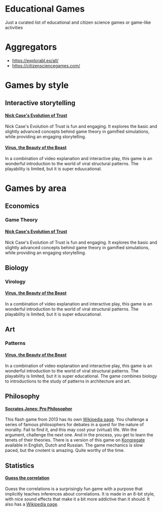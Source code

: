 # Educational Games
Just a curated list of educational and citizen science games or game-like activities

# Aggregators 

- https://explorabl.es/all/
- https://citizensciencegames.com/


# Games by style

## Interactive storytelling
#### [Nick Case's Evolution of Trust](https://ncase.me/trust/) 
Nick Case's Evolution of Trust is fun and engaging. It explores the basic and slightly advanced concepts behind game theory in gamified simulations, while providing an engaging storytelling.

#### [Virus, the Beauty of the Beast](http://viruspatterns.com/)

In a combination of video explanation and interactive play, this game is an wonderful introduction to the world of viral structural patterns. The playability is limited, but it is super eduucational.


# Games by area 

## Economics

### Game Theory 

#### [Nick Case's Evolution of Trust](https://ncase.me/trust/) 
Nick Case's Evolution of Trust is fun and engaging. It explores the basic and slightly advanced concepts behind game theory in gamified simulations, while providing an engaging storytelling.

## Biology

### Virology
#### [Virus, the Beauty of the Beast](http://viruspatterns.com/)
In a combination of video explanation and interactive play, this game is an wonderful introduction to the world of viral structural patterns. The playability is limited, but it is super eduucational.

## Art

### Patterns
#### [Virus, the Beauty of the Beast](http://viruspatterns.com/)
In a combination of video explanation and interactive play, this game is an wonderful introduction to the world of viral structural patterns. The playability is limited, but it is super educational. The game combines biology to introductions to the study of patterns in architecture and art.

## Philosophy

#### [Socrates Jones: Pro Philosopher](http://socratesjones.com/game.html)
This flash game from 2013 has its own [Wikipedia page](https://en.wikipedia.org/wiki/Socrates_Jones:_Pro_Philosopher). You challenge a series of famous philosophers for debates in a quest for the nature of morality. Fail to find it, and this may cost your (virtual) life. Win the argument, challenge the next one. And in the process, you get to learn the tenets of their theories. 
There is a version of this game on [Kongregate](https://www.kongregate.com/games/chiefwakamakamu/socrates-jones-pro-philosopher/) available in English, Dutch and Russian. The game mechanics is slow paced, but the cnotent is amazing. Quite worthy of the time. 


## Statistics

#### [Guess the correlation](http://guessthecorrelation.com/)

Guess the correlations is a surprisingly fun game with a purpose that implicitly teaches inferences about correlations. It is made in an 8-bit style, with nice sound effects that make it a bit more addictive than it should. It also has a [Wikipedia page](https://en.wikipedia.org/wiki/Guess_the_Correlation).
